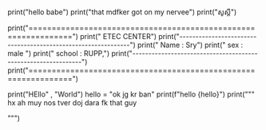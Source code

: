 print("hello babe")
print("that mdfker got on my nervee")
print("សូស្ដី")


print("===============================================================")
print("                     ETEC CENTER")
print("--------------------------------------------------------------")
print("                     Name : Sry")
print("                     sex : male ")
print("                     school : RUPP,")
print("--------------------------------------------------------------")
print("===============================================================")

print("HEllo" , "World")
hello = "ok jg kr ban"
print(f"hello {hello}")
print("""
hx ah muy nos tver doj dara
fk that guy 
      

""")
<!--- 👋 Hi, I’m @ZyvanSry
- 👀 I’m interested in ...
- 🌱 I’m currently learning ...
- 💞️ I’m looking to collaborate on ...
- 📫 How to reach me ...
- 😄 Pronouns: ...
- ⚡ Fun fact: ...
--->
<!---
ZyvanSry/ZyvanSry is a ✨ special ✨ repository because its `README.md` (this file) appears on your GitHub profile.
You can click the Preview link to take a look at your changes.
--->

